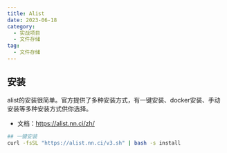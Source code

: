 ```yaml
---
title: Alist
date: 2023-06-18
category: 
  - 实战项目
  - 文件存储
tag: 
  - 文件存储
---
```


## 安装

alist的安装很简单。官方提供了多种安装方式，有一键安装、docker安装、手动安装等多种安装方式供你选择。

- 文档：<https://alist.nn.ci/zh/>

```bash
## 一键安装
curl -fsSL "https://alist.nn.ci/v3.sh" | bash -s install
```
